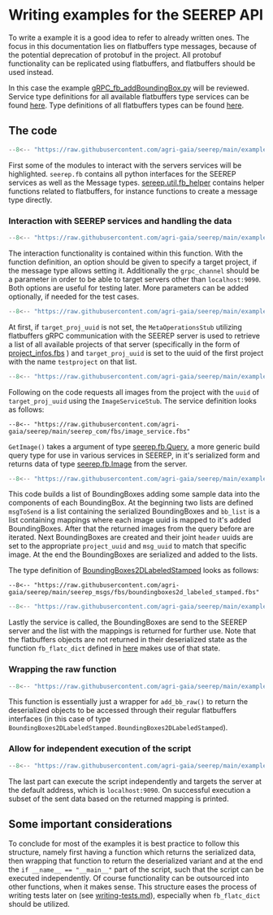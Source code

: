 # Writing examples for the SEEREP API

To write a example it is a good idea to refer to already written ones.
The focus in this documentation lies on flatbuffers type messages, because of the potential deprecation of protobuf in
the project.
All protobuf functionality can be replicated using flatbuffers, and flatbuffers should be used instead.

In this case the example [gRPC_fb_addBoundingBox.py](https://github.com/agri-gaia/seerep/blob/main/examples/python/gRPC/images/gRPC_fb_addBoundingBox.py)
will be reviewed.
Service type definitions for all available flatbuffers type services can be found [here](https://github.com/agri-gaia/seerep/tree/main/seerep_com/fbs).
Type definitions of all flatbuffers types can be found [here](https://github.com/agri-gaia/seerep/tree/main/seerep_msgs/fbs).

## The code

```python
--8<-- "https://raw.githubusercontent.com/agri-gaia/seerep/main/examples/python/gRPC/images/gRPC_fb_addBoundingBox.py:4:26"
```

First some of the modules to interact with the servers services will be highlighted.
`seerep.fb` contains all python interfaces for the SEEREP services as well as the Message types.
[sereep.util.fb_helper](../reference/python-helpers.md) contains helper functions related to flatbuffers,
for instance functions to create a message type directly.

### Interaction with SEEREP services and handling the data

```python
--8<-- "https://raw.githubusercontent.com/agri-gaia/seerep/main/examples/python/gRPC/images/gRPC_fb_addBoundingBox.py:28:30"
```

The interaction functionality is contained within this function.
With the function definition, an option should be given to specify a target project, if
the message type allows setting it.
Additionally the `grpc_channel` should be a parameter in order to be able to target servers other than `localhost:9090`.
Both options are useful for testing later. More parameters can be added optionally, if needed for the test cases.

```python
--8<-- "https://raw.githubusercontent.com/agri-gaia/seerep/main/examples/python/gRPC/images/gRPC_fb_addBoundingBox.py:31:49"
```

At first, if `target_proj_uuid` is not set, the `MetaOperationsStub` utilizing flatbuffers gRPC communication
with the SEEREP server is used to retrieve a list of all available projects of that server (specifically in the form of
[project_infos.fbs](https://github.com/agri-gaia/seerep/blob/main/seerep_msgs/fbs/project_infos.fbs)
) and `target_proj_uuid` is set to the uuid of the first project with the name `testproject` on that list.

```python
--8<-- "https://raw.githubusercontent.com/agri-gaia/seerep/main/examples/python/gRPC/images/gRPC_fb_addBoundingBox.py:50:60"
```

Following on the code requests all images from the project with the `uuid` of `target_proj_uuid` using the
`ImageServiceStub`. The service definition looks as follows:

```fbs
--8<-- "https://raw.githubusercontent.com/agri-gaia/seerep/main/seerep_com/fbs/image_service.fbs"
```

`GetImage()` takes a argument of type [seerep.fb.Query](https://github.com/agri-gaia/seerep/blob/main/seerep_msgs/fbs/query.fbs),
a more generic build query type for use in various services in SEEREP, in it's serialized form and returns data of type
[seerep.fb.Image](https://github.com/agri-gaia/seerep/blob/main/seerep_msgs/fbs/image.fbs) from the server.

```python
--8<-- "https://raw.githubusercontent.com/agri-gaia/seerep/main/examples/python/gRPC/images/gRPC_fb_addBoundingBox.py:62:107"
```

This code builds a list of BoundingBoxes adding some sample data into the components of each BoundingBox.
At the beginning two lists are defined `msgToSend` is a list containing the serialized BoundingBoxes and
`bb_list` is a list containing mappings where each image uuid is mapped to it's added BoundingBoxes.
After that the returned images from the query before are iterated.
Next BoundingBoxes are created and their joint `header` uuids are set to the appropriate `project_uuid` and `msg_uuid` to
match that specific image.
At the end the BoundingBoxes are serialized and added to the lists.

The type definition of [BoundingBoxes2DLabeledStamped](https://github.com/agri-gaia/seerep/blob/main/seerep_msgs/fbs/boundingboxes2d_labeled_stamped.fbs)
looks as follows:

```fbs
--8<-- "https://raw.githubusercontent.com/agri-gaia/seerep/main/seerep_msgs/fbs/boundingboxes2d_labeled_stamped.fbs"
```

```python
--8<-- "https://raw.githubusercontent.com/agri-gaia/seerep/main/examples/python/gRPC/images/gRPC_fb_addBoundingBox.py:109:110"
```

Lastly the service is called, the BoundingBoxes are send to the SEEREP server and the list with the mappings is returned
for further use.
Note that the flatbuffers objects are not returned in their deserialized state as the function `fb_flatc_dict` defined in
[here](https://github.com/agri-gaia/seerep/blob/main/examples/python/gRPC/util/fb_to_dict.py)
makes use of that state.

### Wrapping the raw function

```python
--8<-- "https://raw.githubusercontent.com/agri-gaia/seerep/main/examples/python/gRPC/images/gRPC_fb_addBoundingBox.py:112:119"
```

This function is essentially just a wrapper for `add_bb_raw()` to return the deserialized objects to be accessed through
their regular flatbuffers interfaces (in this case of type `BoundingBoxes2DLabeledStamped.BoundingBoxes2DLabeledStamped`).

### Allow for independent execution of the script

```python
--8<-- "https://raw.githubusercontent.com/agri-gaia/seerep/main/examples/python/gRPC/images/gRPC_fb_addBoundingBox.py:122:137"
```

The last part can execute the script independently and targets the server at the default address, which is `localhost:9090`.
On successful execution a subset of the sent data based on the returned mapping is printed.

## Some important considerations

To conclude for most of the examples it is best practice to follow this structure, namely first having a function which
returns the serialized data,
then wrapping that function to return the deserialized variant and at the end the `if __name__ == "__main__"` part of
the script, such that the script can be executed independently.
Of course functionality can be outsourced into other functions, when it makes sense.
This structure eases the process of writing tests later on (see [writing-tests.md](writing-python-tests.md)),
especially when `fb_flatc_dict` should be utilized.
